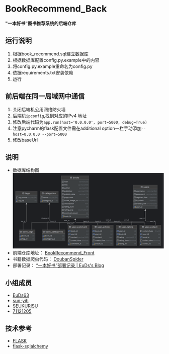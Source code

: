 # BookRecommend_Back

**"一本好书"图书推荐系统的后端仓库**

## 运行说明
1. 根据book_recommend.sql建立数据库
2. 根据数据库配置config.py.example中的内容
3. 将config.py.example重命名为config.py
4. 依据requirements.txt安装依赖
5. 运行

## 前后端在同一局域网中通信
1. 关闭后端机公用网络防火墙
2. 后端机`ipconfig`,找到对应的IPv4 地址
3. 修改后端代码为`app.run(host='0.0.0.0', port=5000, debug=True)`
4. 注意pycharm的flask配置文件需在additional option一栏手动添加`--host=0.0.0.0 --port=5000`
5. 修改baseUrl

## 说明 
- 数据库结构图
  ![数据库结构图](book_recommend.png)
- 前端仓库地址： [BookRecommend_Front](https://github.com/EuDs63/BookRecommend_Front)
- 书籍数据爬虫代码： [DoubanSpider](https://github.com/EuDs63/DoubanSpider)
- 部署记录： [“一本好书”部署记录 | EuDs's Blog](https://ds63.eu.org/2023/%E4%B8%80%E6%9C%AC%E5%A5%BD%E4%B9%A6%E9%83%A8%E7%BD%B2%E8%AE%B0%E5%BD%95/)


## 小组成员
- [EuDs63](https://github.com/EuDs63)
- [sun-yih](https://github.com/EuDs63)
- [SEUKURISU](https://github.com/SEUKURISU)
- [71121205](https://github.com/71121205)

## 技术参考
- [FLASK](https://flask.palletsprojects.com/en/2.3.x/quickstart/)
- [flask-sqlalchemy](https://flask-sqlalchemy.palletsprojects.com/en/3.0.x/)